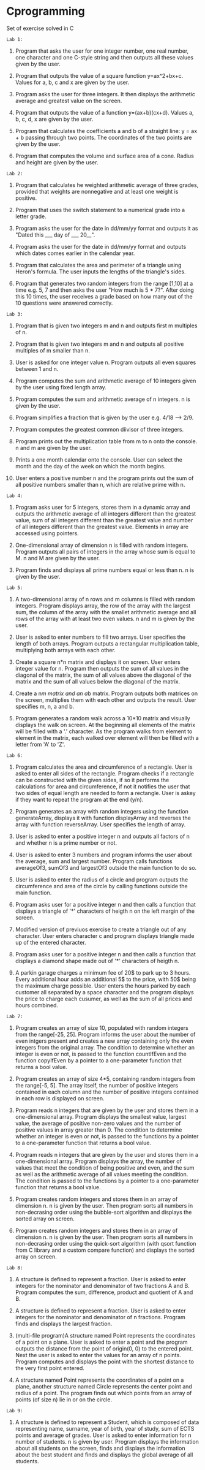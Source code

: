 # Cprogramming
Set of exercise solved in C

    Lab 1:
  1) Program that asks the user for one integer number, one real number, one character and one C-style string and then outputs all these values given by the user.
  
  2) Program that outputs the value of a square function y=ax^2+bx+c. Values for a, b, c and x are given by the user. 
  
  3) Program asks the user for three integers. It then displays the arithmetic average and greatest value on the screen.
  
  4) Program that outputs the value of a function y=(ax+b)(cx+d). Values a, b, c, d, x are given by the user.
  
  5) Program that calculates the coefficients a and b of a straight line: y = ax + b passing through two points. The coordinates of the two points are given by the user.  
  
  6) Program that computes the volume and surface area of a cone. Radius and height are given by the user.

    Lab 2:
  1) Program that calculates he weighted arithmetic average of three grades, provided that weights are nonnegative and at least one weight is positive.
  
  2) Program that uses the switch statement to a numerical grade into a letter grade. 
  
  3) Program asks the user for the date in dd/mm/yy format and outputs it as "Dated this ___ day of ___ 20__".
  
  4) Program asks the user for the date in dd/mm/yy format and outputs which dates comes earlier in the calendar year.
  
  5) Program that calculates the area and perimeter of a triangle using Heron's formula. The user inputs the lengths of the triangle's sides.  
  
  6) Program that generates two random integers from the range [1,10] at a time e.g. 5, 7 and then asks the user "How much is 5 * 7?". After doing this 10 times, the user receives a grade based on how many out of the 10 questions were answered correctly.


    Lab 3:
  1) Program that is given two integers m and n and outputs first m multiples of n.
  
  2) Program that is given two integers m and n and outputs all positive multiples of m smaller than n.
  
  3) User is asked for one integer value n. Program outputs all even squares between 1 and n.
  
  4) Program computes the sum and arithmetic average of 10 integers given by the user using fixed length array.
  
  5) Program computes the sum and arithmetic average of n integers. n is given by the user.
  
  6) Program simplifies a fraction that is given by the user e.g. 4/18 --> 2/9.
  
  7) Program computes the greatest common diivisor of three integers.
  
  8) Program prints out the multiplication table from m to n onto the console. n and m are given by the user.
  
  9) Prints a one month calendar onto the console. User can select the month and the day of the week on which the month begins.
  
  10) User enters a positive number n and the program prints out the sum of all positive numbers smaller than n, which are relative prime with n.
  
  
    Lab 4:
  1) Program asks user for 5 integers, stores them in a dynamic array and outputs the arithmetic average of all integers different than the greatest value, sum of all integers different than the greatest value and number of all integers different than the greatest value. Elements in array are accessed using pointers.
  
  2) One-dimensional array of dimension n is filled with random integers. Program outputs all pairs of integers in the array whose sum is equal to M. n and M are given by the user.
  
  3) Program finds and displays all prime numbers equal or less than n. n is given by the user.
  
  
    Lab 5:
  1) A two-dimensional array of n rows and m columns is filled with random integers. Program displays array, the row of the array with the largest sum, the column of the array with the smallet arithmetic average and all rows of the array with at least two even values. n and m is given by the user.
  
  2) User is asked to enter numbers to fill two arrays. User specifies the length of both arrays. Program outputs a rectangular multiplication table, multiplying both arrays with each other. 
  
  3) Create a square n*n matrix and displays it on screen. User enters integer value for n. Program then outputs the sum of all values in the diagonal of the matrix, the sum of all values above the diagonal of the matrix and the sum of all values below the diagonal of the matrix.
  
  4) Create a n*m matrix and an a*b matrix. Program outputs both matrices on the screen, multiplies them with each other and outputs the result. User specifies m, n, a and b.
  
  5) Program generates a random walk across a 10*10 matrix and visually displays the walk on screen. At the beginning all elements of the matrix will be filled with a '.' character. As the program walks from element to element in the matrix, each walked over element will then be filled with a letter from 'A' to 'Z'.
  
  
    Lab 6:
  1) Program calculates the area and circumference of a rectangle. User is asked to enter all sides of the rectangle. Program checks if a rectangle can be constructed with the given sides, if so it performs the calculations for area and circumference, if not it notifies the user that two sides of equal length are needed to form a rectangle. User is askey if they want to repeat the program at the end (y/n). 
  
  2) Program generates an array with random integers using the function generateArray, displays it with function displayArray and reverses the array with function reverseArray. User specifies the length of array.
  
  3) User is asked to enter a positive integer n and outputs all factors of n and whether n is a prime number or not. 
  
  4) User is asked to enter 3 numbers and program informs the user about the average, sum and largest number. Program calls functions averageOf3, sumOf3 and largestOf3 outside the main function to do so.

  5) User is asked to enter the radius of a circle and program outputs the circumference and area of the circle by calling functions outside the main function. 
  
  6) Program asks user for a positive integer n and then calls a function that displays a triangle of '*' characters of heigth n on the left margin of the screen.
  
  7) Modified version of previuos exercise to create a triangle out of any character. User enters character c and program displays triangle made up of the entered character.

  8) Program asks user for a positive integer n and then calls a function that displays a diamond shape made out of '*' characters of heigth n.
  
  9) A parkin garage charges a minimum fee of 20$ to park up to 3 hours. Every additional hour adds an additional 5$ to the price, with 50$ being the maximum charge possible. User enters the hours parked by each customer all separated by a space character and the program displays the price to charge each cusumer, as well as the sum of all prices and hours combined.
  
  
    Lab 7:
  1) Program creates an array of size 10, populated with random integers from the range[-25, 25]. Program informs the user about the number of even intgers present and creates a new array containing only the even integers from the original array. The condition to determine whether an integer is even or not, is passed to the function countIfEven and the function copyIfEven by a pointer to a one-parameter function that returns a bool value.
  
  2) Program creates an array of size 4*5, containing random integers from the range[-5, 5]. The array itself, the number of positive integers contained in each column and the number of positive integers contained in each row is displayed on screen. 
  
  3) Program reads n integers that are given by the user and stores them in a one-dimensional array. Program displays the smallest value, largest value, the average of positive non-zero values and the number of positive values in array greater than 0. The condition to determine whether an integer is even or not, is passed to the functions by a pointer to a one-parameter function that returns a bool value.
  
  4) Program reads n integers that are given by the user and stores them in a one-dimensional array. Program displays the array, the number of values that meet the condition of being positive and even, and the sum as well as the arithmetic average of all values meeting the condition. The condition is passed to the functions by a pointer to a one-parameter function that returns a bool value.
  
  5) Program creates random integers and stores them in an array of dimension n. n is given by the user. Then program sorts all numbers in non-decrasing order using the bubble-sort algorithm and displays the sorted array on screen.
  
  6) Program creates random integers and stores them in an array of dimension n. n is given by the user. Then program sorts all numbers in non-decrasing order using the quick-sort algorithm (with qsort function from C library and a custom compare function) and displays the sorted array on screen.
  
  
    Lab 8:
  1) A structure is defined to represent a fraction. User is asked to enter integers for the nominator and denominator of two fractions A and B. Program computes the sum, difference, product and quotient of A and B.
  
  2) A structure is defined to represent a fraction. User is asked to enter integers for the nominator and denominator of n fractions. Program finds and displays the largest fraction.

  3) (multi-file program)A structure named Point represents the coordinates of a point on a plane. User is asked to enter a point and the program outputs the distance from the point of origin(0, 0) to the entered point. Next the user is asked to enter the values for an array of n points. Program computes and displays the point with the shortest distance to the very first point entered.
  
  4) A structure named Point represents the coordinates of a point on a plane, another structure named Circle represents the center point and radius of a point. The program finds out which points from an array of points (of size n) lie in or on the circle.
  
  
    Lab 9:
  1) A structure is defined to represent a Student, which is composed of data representing name, surname, year of birth, year of study, sum of ECTS points and average of grades. User is asked to enter information for n number of students. n is given by user. Program displays the information about all students on the screen, finds and displays the information about the best student and finds and displays the global average of all students.
  
